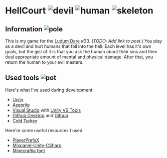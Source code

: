 # HellCourt ![devil](https://rawgit.com/chuckeles/HellCourtJam/master/Assets/Images/Devil.png) ![human](https://rawgit.com/chuckeles/HellCourtJam/master/Assets/Images/Human.png)  ![skeleton](https://rawgit.com/chuckeles/HellCourtJam/master/Assets/Images/Skeleton.png)

## Information ![pole](https://rawgit.com/chuckeles/HellCourtJam/master/Assets/Images/Pole.png)

This is my game for the [Ludum Dare](http://ludumdare.com/compo/) #33. (*TODO: Add link to post.*) You play as a devil and hurt humans that fall into the hell. Each level has it's own goals, but the gist of it is that you ask the human about their sins and then deal appropriate amount of mental and physical damage. After that, you return the human to your evil masters.

## Used tools ![pot](https://rawgit.com/chuckeles/HellCourtJam/master/Assets/Images/Pot.png)

Here's what I've used during development:
- [Unity](http://unity3d.com/)
- [Aseprite](http://www.aseprite.org/)
- [Visual Studio](https://www.visualstudio.com/) with [Unity VS Tools](https://www.visualstudio.com/en-us/features/unitytools-vs.aspx)
- [Github Desktop](https://desktop.github.com/) and [Github](https://github.com/)
- [Cold Turkey](http://getcoldturkey.com/)

Here're some useful resources I used:
- [PlayerPrefsX](http://wiki.unity3d.com/index.php/ArrayPrefs2)
- [Mixpanel-Unity-CSharp](https://github.com/waltdestler/Mixpanel-Unity-CSharp)
- [Minecraftia font](http://www.dafont.com/minecraftia.font)
